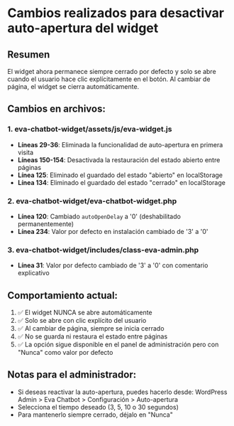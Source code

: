 # Cambios realizados para desactivar auto-apertura del widget

## Resumen
El widget ahora permanece siempre cerrado por defecto y solo se abre cuando el usuario hace clic explícitamente en el botón. Al cambiar de página, el widget se cierra automáticamente.

## Cambios en archivos:

### 1. eva-chatbot-widget/assets/js/eva-widget.js
- **Líneas 29-36**: Eliminada la funcionalidad de auto-apertura en primera visita
- **Líneas 150-154**: Desactivada la restauración del estado abierto entre páginas
- **Línea 125**: Eliminado el guardado del estado "abierto" en localStorage
- **Línea 134**: Eliminado el guardado del estado "cerrado" en localStorage

### 2. eva-chatbot-widget/eva-chatbot-widget.php
- **Línea 120**: Cambiado `autoOpenDelay` a '0' (deshabilitado permanentemente)
- **Línea 234**: Valor por defecto en instalación cambiado de '3' a '0'

### 3. eva-chatbot-widget/includes/class-eva-admin.php
- **Línea 31**: Valor por defecto cambiado de '3' a '0' con comentario explicativo

## Comportamiento actual:
1. ✅ El widget NUNCA se abre automáticamente
2. ✅ Solo se abre con clic explícito del usuario
3. ✅ Al cambiar de página, siempre se inicia cerrado
4. ✅ No se guarda ni restaura el estado entre páginas
5. ✅ La opción sigue disponible en el panel de administración pero con "Nunca" como valor por defecto

## Notas para el administrador:
- Si deseas reactivar la auto-apertura, puedes hacerlo desde:
  WordPress Admin > Eva Chatbot > Configuración > Auto-apertura
- Selecciona el tiempo deseado (3, 5, 10 o 30 segundos)
- Para mantenerlo siempre cerrado, déjalo en "Nunca"